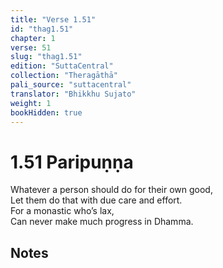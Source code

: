 ```yaml
---
title: "Verse 1.51"
id: "thag1.51"
chapter: 1
verse: 51
slug: "thag1.51"
edition: "SuttaCentral"
collection: "Theragāthā"
pali_source: "suttacentral"
translator: "Bhikkhu Sujato"
weight: 1
bookHidden: true
---
```


# 1.51 Paripuṇṇa  

Whatever a person should do for their own good,  
Let them do that with due care and effort.  
For a monastic who’s lax,  
Can never make much progress in Dhamma.

## Notes